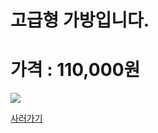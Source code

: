 
<html>
<body>
<H1>고급형 가방입니다.</H1>
<H1>가격 : 110,000원 </H1>
<div>
<img src="http://postfiles4.naver.net/20150530_51/ioio9961_1432975753914XBIqs_JPEG/%B0%ED%B0%A1%C7%FC_%B0%A1%B9%E6.jpg?type=w3" />
</div>

<a href="http://www.badmintonmarket.co.kr/front/productdetail.php?productcode=050001001002000081&code=050003005000&sort=" Traget="_blank">사러가기 </a>

</body>
</html>
